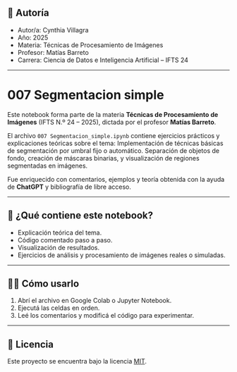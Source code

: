 
## 👤 Autoría

- Autor/a: Cynthia Villagra
- Año: 2025  
- Materia: Técnicas de Procesamiento de Imágenes  
- Profesor: Matías Barreto  
- Carrera: Ciencia de Datos e Inteligencia Artificial – IFTS 24

---

# 007 Segmentacion simple

Este notebook forma parte de la materia **Técnicas de Procesamiento de Imágenes** (IFTS N.º 24 – 2025), dictada por el profesor **Matías Barreto**.  

El archivo `007 Segmentacion_simple.ipynb` contiene ejercicios prácticos y explicaciones teóricas sobre el tema:
Implementación de técnicas básicas de segmentación por umbral fijo o automático. Separación de objetos de fondo, creación de máscaras binarias, y visualización de regiones segmentadas en imágenes.

Fue enriquecido con comentarios, ejemplos y teoría obtenida con la ayuda de **ChatGPT** y bibliografía de libre acceso.

---

## 📘 ¿Qué contiene este notebook?

- Explicación teórica del tema.
- Código comentado paso a paso.
- Visualización de resultados.
- Ejercicios de análisis y procesamiento de imágenes reales o simuladas.

---

## 🧑‍💻 Cómo usarlo

1. Abrí el archivo en Google Colab o Jupyter Notebook.
2. Ejecutá las celdas en orden.
3. Leé los comentarios y modificá el código para experimentar.

---

## 📄 Licencia

Este proyecto se encuentra bajo la licencia [MIT](https://opensource.org/licenses/MIT).
